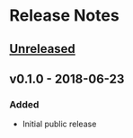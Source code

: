 # Release Notes

## [Unreleased]


## v0.1.0 - 2018-06-23
### Added
* Initial public release

[Unreleased]: https://github.com/powercap/powercap-sys/compare/v0.1.0...HEAD
